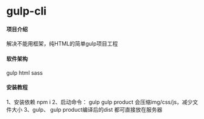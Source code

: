 # gulp-cli

#### 项目介绍
 解决不能用框架，纯HTML的简单gulp项目工程

#### 软件架构
gulp html sass


#### 安装教程
1、安装依赖 npm i
2、启动命令： gulp 
          gulp product  会压缩img/css/js，减少文件大小
3、gulp、 gulp product编译后的dist 都可直接放在服务器
